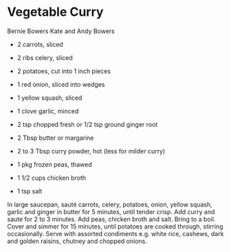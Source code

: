 # Vegetable Curry

Bernie Bowers
Kate and Andy Bowers

- 2 carrots, sliced
- 2 ribs celery, sliced
- 2 potatoes, cut into 1 inch pieces
- 1 red onion, sliced into wedges
- 1 yellow squash, sliced
- 1 clove garlic, minced

- 2 tsp chopped fresh or 1/2 tsp ground ginger root
- 2 Tbsp butter or margarine
- 2 to 3 Tbsp curry powder, hot (less for milder curry)
- 1 pkg frozen peas, thawed
- 1 1/2 cups chicken broth
- 1 tsp salt

In large saucepan, sauté carrots, celery, potatoes, onion, yellow squash, garlic and ginger in butter for 5 minutes, until tender crisp. Add curry and saute for 2 to 3 minutes. Add peas, chicken broth and salt. Bring to a boil. Cover and simmer for 15 minutes, until potatoes are cooked through, stirring occasionally. Serve with assorted condiments e.g. white rice, cashews, dark and golden raisins, chutney and chopped onions.